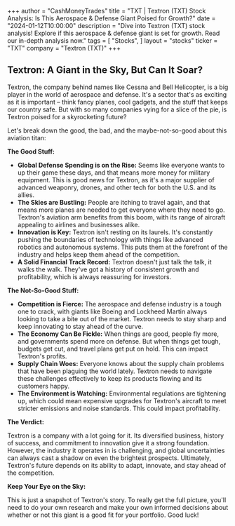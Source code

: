 +++
author = "CashMoneyTrades"
title = "TXT |  Textron (TXT) Stock Analysis: Is This Aerospace & Defense Giant Poised for Growth?"
date = "2024-01-12T10:00:00"
description = "Dive into Textron (TXT) stock analysis! Explore if this aerospace & defense giant is set for growth.  Read our in-depth analysis now."
tags = [
"Stocks",
]
layout = "stocks"
ticker = "TXT"
company = "Textron (TXT)"
+++
        


## Textron: A Giant in the Sky, But Can It Soar?

Textron, the company behind names like Cessna and Bell Helicopter, is a big player in the world of aerospace and defense.  It's a sector that's as exciting as it is important – think fancy planes, cool gadgets, and the stuff that keeps our country safe.  But with so many companies vying for a slice of the pie, is Textron poised for a skyrocketing future? 

Let's break down the good, the bad, and the maybe-not-so-good about this aviation titan:

**The Good Stuff:**

* **Global Defense Spending is on the Rise:**  Seems like everyone wants to up their game these days, and that means more money for military equipment.  This is good news for Textron, as it's a major supplier of advanced weaponry, drones, and other tech for both the U.S. and its allies. 
* **The Skies are Bustling:**  People are itching to travel again, and that means more planes are needed to get everyone where they need to go.  Textron's aviation arm benefits from this boom, with its range of aircraft appealing to airlines and businesses alike.
* **Innovation is Key:**  Textron isn't resting on its laurels. It's constantly pushing the boundaries of technology with things like advanced robotics and autonomous systems. This puts them at the forefront of the industry and helps keep them ahead of the competition.
* **A Solid Financial Track Record:**  Textron doesn't just talk the talk, it walks the walk.  They've got a history of consistent growth and profitability, which is always reassuring for investors.

**The Not-So-Good Stuff:**

* **Competition is Fierce:**  The aerospace and defense industry is a tough one to crack, with giants like Boeing and Lockheed Martin always looking to take a bite out of the market.  Textron needs to stay sharp and keep innovating to stay ahead of the curve.
* **The Economy Can Be Fickle:**  When things are good, people fly more, and governments spend more on defense.  But when things get tough, budgets get cut, and travel plans get put on hold.  This can impact Textron's profits.
* **Supply Chain Woes:**  Everyone knows about the supply chain problems that have been plaguing the world lately.  Textron needs to navigate these challenges effectively to keep its products flowing and its customers happy.
* **The Environment is Watching:**  Environmental regulations are tightening up, which could mean expensive upgrades for Textron's aircraft to meet stricter emissions and noise standards.  This could impact profitability.

**The Verdict:**

Textron is a company with a lot going for it. Its diversified business, history of success, and commitment to innovation give it a strong foundation.  However, the industry it operates in is challenging, and global uncertainties can always cast a shadow on even the brightest prospects.  Ultimately, Textron's future depends on its ability to adapt, innovate, and stay ahead of the competition. 

**Keep Your Eye on the Sky:**

This is just a snapshot of Textron's story.  To really get the full picture, you'll need to do your own research and make your own informed decisions about whether or not this giant is a good fit for your portfolio.  Good luck! 

        